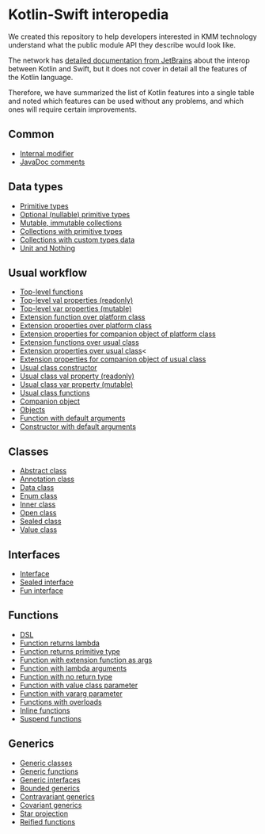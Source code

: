 # Kotlin-Swift interopedia

We created this repository to help developers interested in KMM technology understand what the public module API they describe would look like.

The network has [detailed documentation from JetBrains](https://kotlinlang.org/docs/native-objc-interop.html)
about the interop between Kotlin and Swift, but it does not cover in detail all the features of the Kotlin language.

Therefore, we have summarized the list of Kotlin features into a single table and noted which features can be used without any problems, and which ones will require certain improvements.

## Common
<ul>
  <li><a href="/docs/common/InternalModifier.md">Internal modifier</a></li>
  <li><a href="/docs/common/JavaDocComments.md">JavaDoc comments</a></li>
</ul>

## Data types
<ul>
  <li><a href="/docs/common/Primitive%20types.md">Primitive types</a></li>
  <li><a href="/docs/types/Optional%20(nullable)%20primitive%20types.md">Optional (nullable) primitive types</a></li>
  <li><a href="/docs/types/Mutable,%20immutable%20collections.md">Mutable, immutable collections</a></li>
  <li><a href="/docs/types/Collections%20with%20primitive%20types.md">Collections with primitive types</a></li>
  <li><a href="/docs/types/Collections%20with%20custom%20types%20data.md">Collections with custom types data</a></li>
  <li><a href="/docs/types/Unit%20and%20Nothing.md">Unit and Nothing</a></li>
</ul>

## Usual workflow
<ul>
  <li><a href="/docs/usual-workflow/Top-level%20functions.md">Top-level functions</a></li>
  <li><a href="/docs/usual-workflow/Top-level%20val%20properties%20(readonly).md">Top-level val properties (readonly)</a></li>
  <li><a href="/docs/usual-workflow/Top-level%20var%20properties%20(mutable).md">Top-level var properties (mutable)</a></li>
  <li><a href="/docs/usual-workflow/Extension%20function%20over%20platform%20class.md">Extension function over platform class</a></li>
  <li><a href="/docs/usual-workflow/Extension%20properties%20over%20platform%20class.md">Extension properties over platform class</a></li>
  <li><a href="/docs/usual-workflow/Extension%20properties%20for%20companion%20object%20of%20platform%20class.md">Extension properties for companion object of platform class</a></li>
  <li><a href="/docs/usual-workflow/Extension%20functions%20over%20usual%20class.md">Extension functions over usual class</a></li>
  <li><a href="/docs/usual-workflow/Extension%20properties%20over%20usual%20class.md">Extension properties over usual class</a><</li>
  <li><a href="/docs/usual-workflow/Extension%20properties%20for%20companion%20object%20of%20usual%20class.md">Extension properties for companion object of usual class</a></li>
  <li><a href="/docs/usual-workflow/Usual%20class%20constructor.md">Usual class constructor</a></li>
  <li><a href="/docs/usual-workflow/Usual%20class%20val%20property%20(readonly).md">Usual class val property (readonly)</a></li>
  <li><a href="/docs/usual-workflow/Usual%20class%20var property%20(mutable).md">Usual class var property (mutable)</a></li>
  <li><a href="/docs/usual-workflow/Usual%20class%20functions.md">Usual class functions</a></li>
  <li><a href="/docs/usual-workflow/Companion%20object.md">Companion object</a></li>
  <li><a href="/docs/usual-workflow/Objects.md">Objects</a></li>
  <li><a href="/docs/usual-workflow/Function%20with%20default%20arguments.md">Function with default arguments</a></li>
  <li><a href="/docs/usual-workflow/Constructor%20with%20default%20arguments.md">Constructor with default arguments</a></li>
</ul>

## Classes
<ul>
  <li><a href="/docs/classes/Abstract%20class.md">Abstract class</a></li>
  <li><a href="/docs/classes/Annotation%20class.md">Annotation class</a></li>
  <li><a href="/docs/classes/Data%20class.md">Data class</a></li>
  <li><a href="/docs/classes/Enum%20class.md">Enum class</a></li>
  <li><a href="/docs/classes/Inner%20class.md">Inner class</a></li>
  <li><a href="/docs/classes/Open%20class.md">Open class</a></li>
  <li><a href="/docs/classes/Sealed%20class.md">Sealed class</a></li>
  <li><a href="/docs/classes/Value%20class.md">Value class</a></li>
</ul>

## Interfaces
<ul>
  <li><a href="/docs/interfaces/Interface.md">Interface</a></li>
  <li><a href="/docs/interfaces/Sealed%20interface.md">Sealed interface</a></li>
  <li><a href="/docs/interfaces/Fun%20interface.md">Fun interface</a></li>
</ul>

## Functions
<ul>
  <li><a href="/docs/functions/DSL.md">DSL</a></li>
  <li><a href="/docs/functions/Function%20returns%20lambda.md">Function returns lambda</a></li>
  <li><a href="/docs/functions/Function%20returns%20primitive%20type.md">Function returns primitive type</a></li>
  <li><a href="/docs/functions/Function%20with%20extension%20function%20as%20args.md">Function with extension function as args</a></li>
  <li><a href="/docs/functions/Function%20with%20lambda%20arguments.md">Function with lambda arguments</a></li>
  <li><a href="/docs/functions/Function%20with%20no%20return%20type.md">Function with no return type</a></li>
  <li><a href="/docs/functions/Function%20with%20value%20class%20parameter.md">Function with value class parameter</a></li>
  <li><a href="/docs/functions/Function%20with%20vararg%20parameter.md">Function with vararg parameter</a></li>
  <li><a href="/docs/functions/Functions%20with%20overloads.md">Functions with overloads</a></li>
  <li><a href="/docs/functions/Inline%20functions.md">Inline functions</a></li>
  <li><a href="/docs/functions/Suspend%20functions.md">Suspend functions</a></li>
</ul>

## Generics
<ul>
  <li><a href="/docs/generics/Generic%20classes.md">Generic classes</a></li>
  <li><a href="/docs/generics/Generic%20functions.md">Generic functions</a></li>
  <li><a href="/docs/generics/Generic%20interfaces.md">Generic interfaces</a></li>
  <li><a href="/docs/generics/Bounded%20generics.md">Bounded generics</a></li>
  <li><a href="/docs/generics/Contravariant%20generics.md">Contravariant generics</a></li>
  <li><a href="/docs/generics/Covariant%20generics.md">Covariant generics</a></li>
  <li><a href="/docs/generics/Star%20projection.md">Star projection</a></li>
  <li><a href="/docs/generics/Reified%20functions.md">Reified functions</a></li>
</ul>